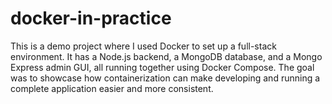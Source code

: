 # docker-in-practice
This is a demo project where I used Docker to set up a full-stack environment. It has a Node.js backend, a MongoDB database, and a Mongo Express admin GUI, all running together using Docker Compose. The goal was to showcase how containerization can make developing and running a complete application easier and more consistent.
